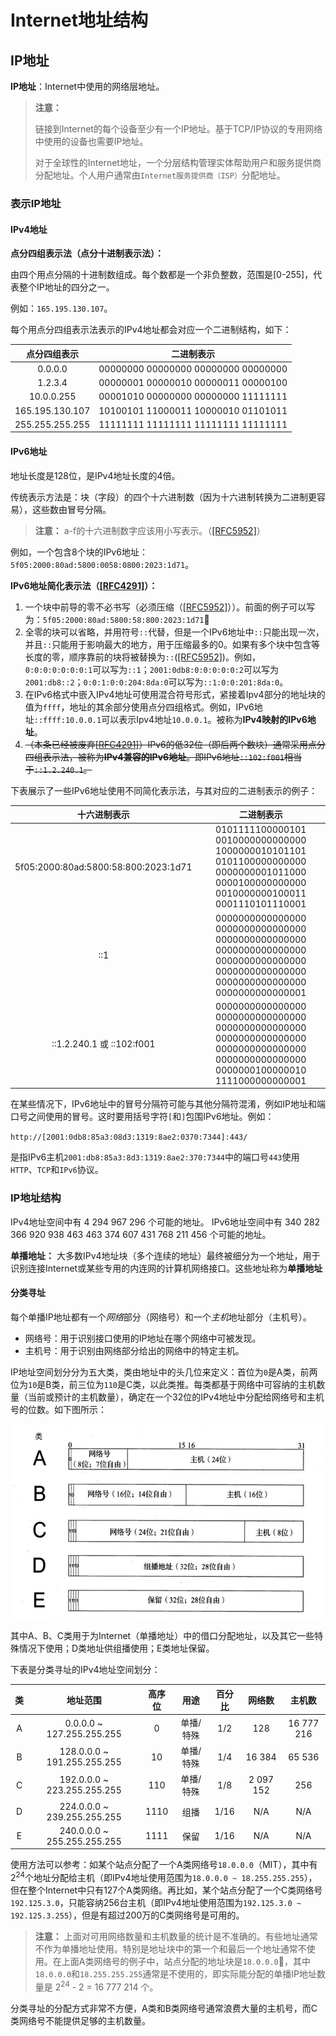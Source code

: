 # Internet地址结构

## IP地址

**IP地址**：Internet中使用的网络层地址。

> **注意：**
>
> 链接到Internet的每个设备至少有一个IP地址。基于TCP/IP协议的专用网络中使用的设备也需要IP地址。
> 
> 对于全球性的Internet地址，一个分层结构管理实体帮助用户和服务提供商分配地址。个人用户通常由`Internet服务提供商（ISP）`分配地址。

### 表示IP地址

#### IPv4地址

**点分四组表示法（点分十进制表示法）：**

由四个用点分隔的十进制数组成。每个数都是一个非负整数，范围是[0-255]，代表整个IP地址的四分之一。

例如：`165.195.130.107`。

每个用点分四组表示法表示的IPv4地址都会对应一个二进制结构，如下：

| 点分四组表示 | 二进制表示 |
|:---:|:---:|
| 0.0.0.0 | 00000000 00000000 00000000 00000000 |
| 1.2.3.4 | 00000001 00000010 00000011 00000100 |
| 10.0.0.255 | 00001010 00000000 00000000 11111111 |
| 165.195.130.107 | 10100101 11000011 10000010 01101011 |
| 255.255.255.255 | 11111111 11111111 11111111 11111111 |

#### IPv6地址

地址长度是128位，是IPv4地址长度的4倍。

传统表示方法是：块（字段）的四个十六进制数（因为十六进制转换为二进制更容易），这些数由冒号分隔。

> **注意：** a-f的十六进制数字应该用小写表示。（[[RFC5952]](http://www.ietf.org/rfc/rfc5952.txt)）

例如，一个包含8个块的IPv6地址：`5f05:2000:80ad:5800:0058:0800:2023:1d71`。

**IPv6地址简化表示法（[[RFC4291]](http://www.ietf.org/rfc/rfc4291.txt)）：**

1. 一个块中前导的零不必书写（必须压缩（[[RFC5952]](http://www.ietf.org/rfc/rfc5952.txt)））。前面的例子可以写为：`5f05:2000:80ad:5800:58:800:2023:1d71`
2. 全零的块可以省略，并用符号`::`代替，但是一个IPv6地址中`::`只能出现一次，并且`::`只能用于影响最大的地方，用于压缩最多的0。如果有多个块中包含等长度的零，顺序靠前的块将被替换为`::`([[RFC5952]](http://www.ietf.org/rfc/rfc5952.txt))。例如，`0:0:0:0:0:0:0:1`可以写为`::1`；`2001:0db8:0:0:0:0:0:2`可以写为`2001:db8::2`；`0:0:1:0:0:204:8da:0`可以写为`::1:0:0:201:8da:0`。
3. 在IPv6格式中嵌入IPv4地址可使用混合符号形式，紧接着Ipv4部分的地址块的值为`ffff`，地址的其余部分使用点分四组格式。例如，IPv6地址`::ffff:10.0.0.1`可以表示Ipv4地址`10.0.0.1`。被称为**IPv4映射的IPv6地址**。
4. ~~（本条已经被废弃[[RFC4291]](http://www.ietf.org/rfc/rfc4291.txt)）IPv6的低32位（即后两个数块）通常采用点分四组表示法，被称为**IPv4兼容的IPv6地址**。即IPv6地址`::102:f001`相当于`::1.2.240.1`。~~

下表展示了一些IPv6地址使用不同简化表示法，与其对应的二进制表示的例子：

| 十六进制表示 | 二进制表示 |
|:---:|:---:|
| 5f05:2000:80ad:5800:58:800:2023:1d71 | 0101111100000101 0010000000000000 1000000010101101 0101100000000000 0000000001011000 0000100000000000 0010000000100011 0001110101110001 |
| ::1 | 0000000000000000 0000000000000000 0000000000000000 0000000000000000 0000000000000000 0000000000000000 0000000000000000 0000000000000001 |
| ::1.2.240.1 或 ::102:f001 | 0000000000000000 0000000000000000 0000000000000000 0000000000000000 0000000000000000 0000000000000000 0000000100000010 1111000000000001 |

在某些情况下，IPv6地址中的冒号分隔符可能与其他分隔符混淆，例如IP地址和端口号之间使用的冒号。这时要用括号字符`[`和`]`包围IPv6地址。例如：

`http://[2001:0db8:85a3:08d3:1319:8ae2:0370:7344]:443/`

是指IPv6主机`2001:db8:85a3:8d3:1319:8ae2:370:7344`中的端口号`443`使用`HTTP`、`TCP`和`IPv6`协议。

### IP地址结构

IPv4地址空间中有 4 294 967 296 个可能的地址。
IPv6地址空间中有 340 282 366 920 938 463 463 374 607 431 768 211 456 个可能的地址。

**单播地址：** 大多数IPv4地址块（多个连续的地址）最终被细分为一个地址，用于识别连接Internet或某些专用的内连网的计算机网络接口。这些地址称为**单播地址** 

#### 分类寻址

每个单播IP地址都有一个*网络*部分（网络号）和一个*主机*地址部分（主机号）。

* 网络号：用于识别接口使用的IP地址在哪个网络中可被发现。
* 主机号：用于识别由网络部分给出的网络中的特定主机。

IP地址空间划分分为五大类，类由地址中的头几位来定义：首位为`0`是A类，前两位为`10`是B类，前三位为`110`是C类，以此类推。每类都基于网络中可容纳的主机数量（当前或预计的主机数量），确定在一个32位的IPv4地址中分配给网络号和主机号的位数。如下图所示：

![分类寻址](resource/分类寻址.jpeg)

其中A、B、C类用于为Internet（单播地址）中的借口分配地址，以及其它一些特殊情况下使用；D类地址供组播使用；E类地址保留。

下表是分类寻址的IPv4地址空间划分：

| 类 | 地址范围 | 高序位 | 用途 | 百分比 | 网络数 | 主机数 |
|:---:|:---:|:---:|:---:|:---:|:---:|:---:|
| A | 0.0.0.0 ~ 127.255.255.255 | 0 | 单播/特殊 | 1/2 | 128 | 16 777 216 |
| B | 128.0.0.0 ~ 191.255.255.255 | 10 | 单播/特殊 | 1/4 | 16 384 | 65 536 |
| C | 192.0.0.0 ~ 223.255.255.255 | 110 | 单播/特殊 | 1/8 | 2 097 152 | 256 |
| D | 224.0.0.0 ~ 239.255.255.255 | 1110 | 组播 | 1/16 | N/A | N/A |
| E | 240.0.0.0 ~ 255.255.255.255 | 1111 | 保留 | 1/16 | N/A | N/A |

使用方法可以参考：如某个站点分配了一个A类网络号`18.0.0.0`（MIT），其中有2<sup>24</sup>个地址分配给主机（即IPv4地址使用范围为`18.0.0.0 ~ 18.255.255.255`），但在整个Internet中只有127个A类网络。再比如，某个站点分配了一个C类网络号`192.125.3.0`，只能容纳256台主机（即IPv4地址使用范围为`192.125.3.0 ~ 192.125.3.255`），但是有超过200万的C类网络号是可用的。

> **注意：** 上面对可用网络数量和主机数量的统计是不准确的。有些地址通常不作为单播地址使用。特别是地址块中的第一个和最后一个地址通常不使用。在上面A类网络号的例子中，站点分配的地址块是`18.0.0.0`，其中`18.0.0.0`和`18.255.255.255`通常是不使用的，即实际能分配的单播IP地址数量是 2<sup>24</sup> - 2 = 16 777 214 个。

分类寻址的分配方式非常不方便，A类和B类网络号通常浪费大量的主机号，而C类网络号不能提供足够的主机数量。